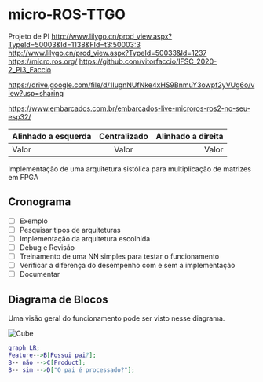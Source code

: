 # micro-ROS-TTGO
Projeto de PI
http://www.lilygo.cn/prod_view.aspx?TypeId=50003&Id=1138&FId=t3:50003:3
http://www.lilygo.cn/prod_view.aspx?TypeId=50033&Id=1237
https://micro.ros.org/
https://github.com/vitorfaccio/IFSC_2020-2_PI3_Faccio

https://drive.google.com/file/d/1IugnNUfNke4xHS9BnmuY3owpf2yVUg6o/view?usp=sharing

https://www.embarcados.com.br/embarcados-live-microros-ros2-no-seu-esp32/

Alinhado a esquerda | Centralizado | Alinhado a direita
:--------- | :------: | -------:
Valor | Valor | Valor


Implementação de uma arquitetura sistólica para multiplicação de matrizes em FPGA

## Cronograma

- [ ] Exemplo
- [ ] Pesquisar tipos de arquiteturas
- [ ] Implementação da arquitetura escolhida
- [ ] Debug e Revisão
- [ ] Treinamento de uma NN simples para testar o funcionamento
- [ ] Verificar a diferença do desempenho com e sem a implementação
- [ ] Documentar

## Diagrama de Blocos

Uma visão geral do funcionamento pode ser visto nesse diagrama.

![Cube](./img/PE_configuration.png)

```dot
graph LR;
Feature-->B[Possui pai?];
B-- não -->C[Product];
B-- sim -->D["O pai é processado?"];
```
